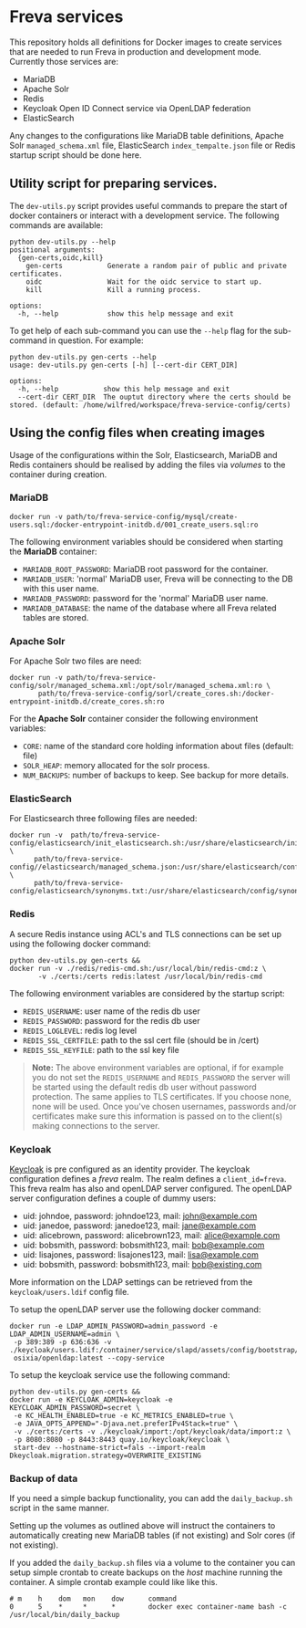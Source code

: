# Freva services

This repository holds all definitions for Docker images to create services
that are needed to run Freva in production and development mode. Currently
those services are:

- MariaDB
- Apache Solr
- Redis
- Keycloak Open ID Connect service via OpenLDAP federation
- ElasticSearch

Any changes to the configurations like MariaDB table definitions, Apache
Solr `managed_schema.xml` file, ElasticSearch `index_tempalte.json` file
or Redis startup script should be done here.

## Utility script for preparing services.
The ``dev-utils.py`` script provides useful commands to prepare the start of
docker containers or interact with a development service. The following commands
are available:

```console
python dev-utils.py --help
positional arguments:
  {gen-certs,oidc,kill}
    gen-certs           Generate a random pair of public and private certificates.
    oidc                Wait for the oidc service to start up.
    kill                Kill a running process.

options:
  -h, --help            show this help message and exit
```

To get help of each sub-command you can use the ``--help`` flag for the
sub-command in question. For example:

```console
python dev-utils.py gen-certs --help
usage: dev-utils.py gen-certs [-h] [--cert-dir CERT_DIR]

options:
  -h, --help           show this help message and exit
  --cert-dir CERT_DIR  The ouptut directory where the certs should be stored. (default: /home/wilfred/workspace/freva-service-config/certs)
```

## Using the config files when creating images

Usage of the configurations within the Solr, Elasticsearch, MariaDB and Redis 
containers should be realised by adding the files via *volumes* to the container 
during creation.


### MariaDB

```console
docker run -v path/to/freva-service-config/mysql/create-users.sql:/docker-entrypoint-initdb.d/001_create_users.sql:ro
```

The following environment variables should be
considered when starting the **MariaDB** container:

- `MARIADB_ROOT_PASSWORD`: MariaDB root password for the container.
- `MARIADB_USER`: 'normal' MariaDB user, Freva will be connecting to the DB with
  this user name.
- `MARIADB_PASSWORD`: password for the 'normal' MariaDB user name.
- `MARIADB_DATABASE`: the name of the database where all Freva related tables
  are stored.

### Apache Solr

For Apache Solr two files are need:

```console
docker run -v path/to/freva-service-config/solr/managed_schema.xml:/opt/solr/managed_schema.xml:ro \
       path/to/freva-service-config/sorl/create_cores.sh:/docker-entrypoint-initdb.d/create_cores.sh:ro
```

For the **Apache Solr** container consider the following environment variables:

- `CORE`: name of the standard core holding information about files (default:
   file)
- `SOLR_HEAP`: memory allocated for the solr process.
- `NUM_BACKUPS`: number of backups to keep. See backup for more details.

### ElasticSearch

For Elasticsearch three following files are needed:

```console
docker run -v  path/to/freva-service-config/elasticsearch/init_elasticsearch.sh:/usr/share/elasticsearch/init_elasticsearch.sh:ro \
      path/to/freva-service-config//elasticsearch/managed_schema.json:/usr/share/elasticsearch/config/managed_schema.json:ro \
      path/to/freva-service-config/elasticsearch/synonyms.txt:/usr/share/elasticsearch/config/synonyms.txt:ro
```

### Redis
A secure Redis instance using ACL's and TLS connections can be set up using
the following docker command:

```console
python dev-utils.py gen-certs &&
docker run -v ./redis/redis-cmd.sh:/usr/local/bin/redis-cmd:z \
       -v ./certs:/certs redis:latest /usr/local/bin/redis-cmd
```

The following environment variables are considered by the startup script:

- `REDIS_USERNAME`: user name of the redis db user
- `REDIS_PASSWORD`: password for the redis db user
- `REDIS_LOGLEVEL`: redis log level
- `REDIS_SSL_CERTFILE`: path to the ssl cert file (should be in /cert)
- `REDIS_SSL_KEYFILE`: path to the ssl key file

> **Note:** The above environment variables are optional, if for example you do
            not set the `REDIS_USERNAME` and `REDIS_PASSWORD` the server will
            be started using the default redis db user without password
            protection. The same applies to TLS certificates. If you choose
            none, none will be used. Once you've chosen usernames, passwords
            and/or certificates make sure this information is passed
            on to the client(s) making connections to the server.

### Keycloak
[Keycloak](https://www.keycloak.org) is pre configured as an identity provider.
The keycloak configuration defines a *freva* realm. The realm defines a 
``client_id=freva``. This freva realm has also
and openLDAP server configured. The openLDAP server configuration defines a
couple of dummy users:

- uid: johndoe, password: johndoe123, mail: john@example.com
- uid: janedoe, password: janedoe123, mail: jane@example.com
- uid: alicebrown, password: alicebrown123, mail: alice@example.com
- uid: bobsmith, password: bobsmith123, mail: bob@example.com
- uid: lisajones, password: lisajones123, mail: lisa@example.com
- uid: bobsmith, password: bobsmith123, mail: bob@existing.com

More information on the LDAP settings can be retrieved from the 
``keycloak/users.ldif`` config file.

To setup the openLDAP server use the following
docker command:

```console
docker run -e LDAP_ADMIN_PASSWORD=admin_password -e LDAP_ADMIN_USERNAME=admin \
 -p 389:389 -p 636:636 -v ./keycloak/users.ldif:/container/service/slapd/assets/config/bootstrap/ld
 osixia/openldap:latest --copy-service
```

To setup the keycloak service use the following command:

```console
python dev-utils.py gen-certs &&
docker run -e KEYCLOAK_ADMIN=keycloak -e KEYCLOAK_ADMIN_PASSWORD=secret \
 -e KC_HEALTH_ENABLED=true -e KC_METRICS_ENABLED=true \
 -e JAVA_OPTS_APPEND="-Djava.net.preferIPv4Stack=true" \
 -v ./certs:/certs -v ./keycloak/import:/opt/keycloak/data/import:z \
 -p 8080:8080 -p 8443:8443 quay.io/keycloak/keycloak \
 start-dev --hostname-strict=fals --import-realm Dkeycloak.migration.strategy=OVERWRITE_EXISTING

```

### Backup of data
If you need a simple backup functionality, you can add the `daily_backup.sh`
script in the same manner.

Setting up the volumes as outlined above will instruct the containers to
automatically creating new MariaDB tables (if not existing) and Solr cores
(if not existing).


If you added the `daily_backup.sh` files via a volume to the container you can
setup simple crontab to create backups on the *host* machine running
the container. A simple crontab example could like like this.

```
# m    h    dom   mon    dow      command
0      5    *     *      *        docker exec container-name bash -c /usr/local/bin/daily_backup
```
